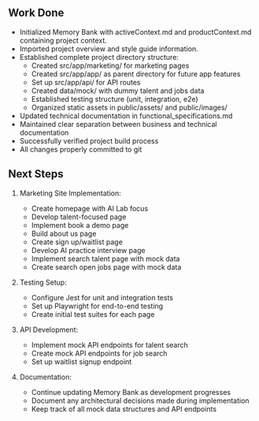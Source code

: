 ## Work Done

- Initialized Memory Bank with activeContext.md and productContext.md containing project context.
- Imported project overview and style guide information.
- Established complete project directory structure:
  - Created src/app/marketing/ for marketing pages
  - Created src/app/app/ as parent directory for future app features
  - Set up src/app/api/ for API routes
  - Created data/mock/ with dummy talent and jobs data
  - Established testing structure (unit, integration, e2e)
  - Organized static assets in public/assets/ and public/images/
- Updated technical documentation in functional_specifications.md
- Maintained clear separation between business and technical documentation
- Successfully verified project build process
- All changes properly committed to git

## Next Steps

1. Marketing Site Implementation:
   - Create homepage with AI Lab focus
   - Develop talent-focused page
   - Implement book a demo page
   - Build about us page
   - Create sign up/waitlist page
   - Develop AI practice interview page
   - Implement search talent page with mock data
   - Create search open jobs page with mock data

2. Testing Setup:
   - Configure Jest for unit and integration tests
   - Set up Playwright for end-to-end testing
   - Create initial test suites for each page

3. API Development:
   - Implement mock API endpoints for talent search
   - Create mock API endpoints for job search
   - Set up waitlist signup endpoint

4. Documentation:
   - Continue updating Memory Bank as development progresses
   - Document any architectural decisions made during implementation
   - Keep track of all mock data structures and API endpoints